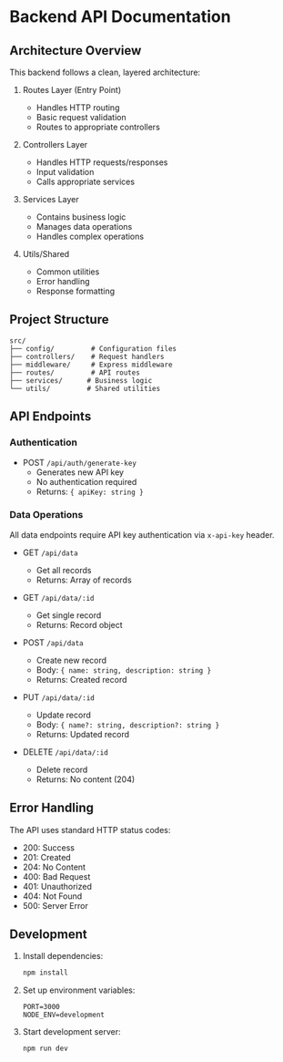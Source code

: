# Backend API Documentation

## Architecture Overview

This backend follows a clean, layered architecture:

1. Routes Layer (Entry Point)
   - Handles HTTP routing
   - Basic request validation
   - Routes to appropriate controllers

2. Controllers Layer
   - Handles HTTP requests/responses
   - Input validation
   - Calls appropriate services

3. Services Layer
   - Contains business logic
   - Manages data operations
   - Handles complex operations

4. Utils/Shared
   - Common utilities
   - Error handling
   - Response formatting

## Project Structure

```
src/
├── config/         # Configuration files
├── controllers/    # Request handlers
├── middleware/     # Express middleware
├── routes/         # API routes
├── services/      # Business logic
└── utils/         # Shared utilities
```

## API Endpoints

### Authentication
- POST `/api/auth/generate-key`
  - Generates new API key
  - No authentication required
  - Returns: `{ apiKey: string }`

### Data Operations
All data endpoints require API key authentication via `x-api-key` header.

- GET `/api/data`
  - Get all records
  - Returns: Array of records

- GET `/api/data/:id`
  - Get single record
  - Returns: Record object

- POST `/api/data`
  - Create new record
  - Body: `{ name: string, description: string }`
  - Returns: Created record

- PUT `/api/data/:id`
  - Update record
  - Body: `{ name?: string, description?: string }`
  - Returns: Updated record

- DELETE `/api/data/:id`
  - Delete record
  - Returns: No content (204)

## Error Handling

The API uses standard HTTP status codes:
- 200: Success
- 201: Created
- 204: No Content
- 400: Bad Request
- 401: Unauthorized
- 404: Not Found
- 500: Server Error

## Development

1. Install dependencies:
   ```bash
   npm install
   ```

2. Set up environment variables:
   ```
   PORT=3000
   NODE_ENV=development
   ```

3. Start development server:
   ```bash
   npm run dev
   ```